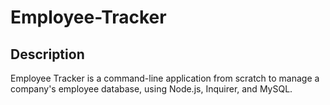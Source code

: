# Employee-Tracker

## Description
Employee Tracker is a command-line application from scratch to manage a company's employee database, using Node.js, Inquirer, and MySQL.

